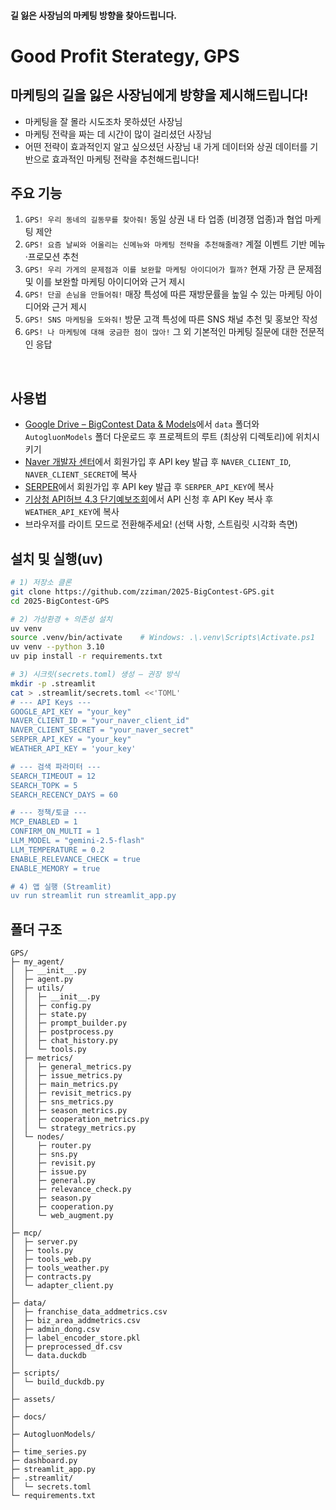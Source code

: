 #### 길 잃은 사장님의 마케팅 방향을 찾아드립니다. 
# Good Profit Sterategy, GPS
## 마케팅의 길을 잃은 사장님에게 방향을 제시해드립니다! 
- 마케팅을 잘 몰라 시도조차 못하셨던 사장님
- 마케팅 전략을 짜는 데 시간이 많이 걸리셨던 사장님
- 어떤 전략이 효과적인지 알고 싶으셨던 사장님
내 가게 데이터와 상권 데이터를 기반으로 효과적인 마케팅 전략을 추천해드립니다! 
## 주요 기능
1. `GPS! 우리 동네의 길동무를 찾아줘!` 동일 상권 내 타 업종 (비경쟁 업종)과 협업 마케팅 제안
2. `GPS! 요즘 날씨와 어울리는 신메뉴와 마케팅 전략을 추천해줄래?` 계절 이벤트 기반 메뉴·프로모션 추천
3. `GPS! 우리 가게의 문제점과 이를 보완할 마케팅 아이디어가 뭘까?` 현재 가장 큰 문제점 및 이를 보완할 마케팅 아이디어와 근거 제시
4. `GPS! 단골 손님을 만들어줘!` 매장 특성에 따른 재방문률을 높일 수 있는 마케팅 아이디어와 근거 제시
5. `GPS! SNS 마케팅을 도와줘!` 방문 고객 특성에 따른 SNS 채널 추천 및 홍보안 작성
6. `GPS! 나 마케팅에 대해 궁금한 점이 많아!` 그 외 기본적인 마케팅 질문에 대한 전문적인 응답


<br>

## 사용법
- [Google Drive – BigContest Data & Models](https://drive.google.com/drive/folders/1PHuQ0MktQrNGLxbpdMhAsIu1dLTfrc56?usp=sharing)에서 `data` 폴더와 `AutogluonModels` 폴더 다운로드 후 프로젝트의 루트 (최상위 디렉토리)에 위치시키기
- [Naver 개발자 센터](https://developers.naver.com/main/)에서 회원가입 후 API key 발급 후 `NAVER_CLIENT_ID`, `NAVER_CLIENT_SECRET`에 복사
- [SERPER](https://serper.dev/?utm_term=google%20search%20api&gad_source=1&gad_campaignid=18303173259&gbraid=0AAAAAo4ZGoFTAeI1fAA-lanHIZ6WQlowT&gclid=CjwKCAjwgeLHBhBuEiwAL5gNEfzLIWpKg1JLqHiADvDkkEgYntLfZAJOmEG0Xs3UkvmsNrPQwX7_pBoCYV4QAvD_BwE)에서 회원가입 후 API key 발급 후 `SERPER_API_KEY`에 복사
- [기상청 API허브 4.3 단기예보조회](https://apihub.kma.go.kr/)에서 API 신청 후 API Key 복사 후 `WEATHER_API_KEY`에 복사
- 브라우저를 라이트 모드로 전환해주세요! (선택 사항, 스트림릿 시각화 측면)

## 설치 및 실행(uv)
```bash
# 1) 저장소 클론
git clone https://github.com/zziman/2025-BigContest-GPS.git
cd 2025-BigContest-GPS

# 2) 가상환경 + 의존성 설치
uv venv
source .venv/bin/activate    # Windows: .\.venv\Scripts\Activate.ps1
uv venv --python 3.10
uv pip install -r requirements.txt

# 3) 시크릿(secrets.toml) 생성 — 권장 방식
mkdir -p .streamlit
cat > .streamlit/secrets.toml <<'TOML'
# --- API Keys ---
GOOGLE_API_KEY = "your_key"                 
NAVER_CLIENT_ID = "your_naver_client_id"
NAVER_CLIENT_SECRET = "your_naver_secret"
SERPER_API_KEY = "your_key"                         
WEATHER_API_KEY = 'your_key'

# --- 검색 파라미터 ---
SEARCH_TIMEOUT = 12
SEARCH_TOPK = 5
SEARCH_RECENCY_DAYS = 60

# --- 정책/토글 ---
MCP_ENABLED = 1
CONFIRM_ON_MULTI = 1
LLM_MODEL = "gemini-2.5-flash"
LLM_TEMPERATURE = 0.2
ENABLE_RELEVANCE_CHECK = true
ENABLE_MEMORY = true

# 4) 앱 실행 (Streamlit)
uv run streamlit run streamlit_app.py

```

## 폴더 구조
```
GPS/
├─ my_agent/
│  ├─ __init__.py
│  ├─ agent.py
│  ├─ utils/
│  │  ├─ __init__.py
│  │  ├─ config.py
│  │  ├─ state.py
│  │  ├─ prompt_builder.py
│  │  ├─ postprocess.py
│  │  ├─ chat_history.py
│  │  └─ tools.py
│  ├─ metrics/
│  │  ├─ general_metrics.py
│  │  ├─ issue_metrics.py
│  │  ├─ main_metrics.py
│  │  ├─ revisit_metrics.py
│  │  ├─ sns_metrics.py
│  │  ├─ season_metrics.py
│  │  ├─ cooperation_metrics.py
│  │  └─ strategy_metrics.py
│  └─ nodes/
│     ├─ router.py
│     ├─ sns.py
│     ├─ revisit.py
│     ├─ issue.py
│     ├─ general.py
│     ├─ relevance_check.py
│     ├─ season.py
│     ├─ cooperation.py
│     └─ web_augment.py
│
├─ mcp/
│  ├─ server.py
│  ├─ tools.py
│  ├─ tools_web.py
│  ├─ tools_weather.py
│  ├─ contracts.py
│  └─ adapter_client.py
│
├─ data/
│  ├─ franchise_data_addmetrics.csv
│  ├─ biz_area_addmetrics.csv
│  ├─ admin_dong.csv
│  ├─ label_encoder_store.pkl
│  ├─ preprocessed_df.csv
│  └─ data.duckdb
│
├─ scripts/
│  └─ build_duckdb.py
│
├─ assets/
│
├─ docs/
│
├─ AutogluonModels/
│
├─ time_series.py
├─ dashboard.py
├─ streamlit_app.py
├─ .streamlit/
│  └─ secrets.toml
└─ requirements.txt                                                                                                              
```                                                 
<br>
